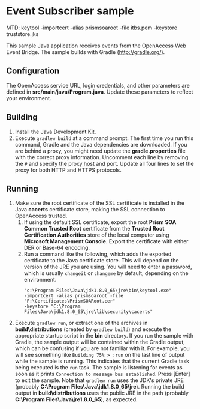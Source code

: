 # Event Subscriber sample


MTD: 
keytool -importcert -alias prismsoaroot -file itbs.pem -keystore truststore.jks



This sample Java application receives events from the OpenAccess Web Event Bridge. The sample builds
with Gradle (http://gradle.org/).

## Configuration

The OpenAccess service URL, login credentials, and other parameters are defined in
**src/main/java/Program.java**. Update these parameters to reflect your environment.

## Building

1. Install the Java Development Kit.
2. Execute `gradlew build` at a command prompt. The first time you run this command, Gradle and the
   Java dependencies are downloaded. If you are behind a proxy, you might need update the
   **gradle.properties** file with the correct proxy information. Uncomment each line by removing
   the `#` and specify the proxy host and port. Update all four lines to set the proxy for both HTTP
   and HTTPS protocols.

## Running

1. Make sure the root certificate of the SSL certificate is installed in the Java **cacerts**
   certificate store, making the SSL connection to OpenAccess trusted.
    1. If using the default SSL certificate, export the root **Prism SOA Common Trusted Root**
       certificate from the **Trusted Root Certification Authorities** store of the local computer
       using **Microsoft Management Console**. Export the certificate with either DER or Base-64
       encoding.
    2. Run a command like the following, which adds the exported certificate to the Java certificate
       store. This will depend on the version of the JRE you are using. You will need to enter a
       password, which is usually `changeit` or `changeme` by default, depending on the environment.
       ```
       "c:\Program Files\Java\jdk1.8.0_65\jre\bin\keytool.exe"
       -importcert -alias prismsoaroot -file "F:\Certificates\PrismSOARoot.cer"
       -keystore "C:\Program Files\Java\jdk1.8.0_65\jre\lib\security\cacerts"
       ```
2. Execute `gradlew run`, or extract one of the archives in **build\distributions** (created by
   `gradlew build`) and execute the appropriate startup script in the **bin** directory. If you run
   the sample with Gradle, the sample output will be contained within the Gradle output, which can
   be confusing if you are not familiar with it. For example, you will see something like
   `Building 75% > :run` on the last line of output while the sample is running. This indicates that
   the current Gradle task being executed is the `run` task. The sample is listening for events as
   soon as it prints `Connection to message bus established`. Press [Enter] to exit the sample. Note
   that `gradlew run` uses the JDK's private JRE (probably
   **C:\Program Files\Java\jdk1.8.0_65\jre**). Running the build output in **build\distributions**
   uses the public JRE in the path (probably **C:\Program Files\Java\jre1.8.0_65**), as expected.
